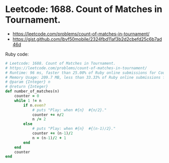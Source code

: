 # Leetcode: 1688. Count of Matches in Tournament.

- https://leetcode.com/problems/count-of-matches-in-tournament/
- https://gist.github.com/lbvf50mobile/2324fbd11af3b2d2cbefd25c6b7ad46d

Ruby code:
```Ruby
# Leetcode: 1688. Count of Matches in Tournament.
# https://leetcode.com/problems/count-of-matches-in-tournament/
# Runtime: 96 ms, faster than 25.00% of Ruby online submissions for Count of Matches in Tournament.
# Memory Usage: 209.7 MB, less than 33.33% of Ruby online submissions for Count of Matches in Tournament.
# @param {Integer} n
# @return {Integer}
def number_of_matches(n)
    counter = 0
    while 1 != n
        if n.even?
            # puts "Play: when #{n}  #{n/2}."
            counter += n/2
            n /= 2
        else
            # puts "Play: when #{n}  #{(n-1)/2}."
            counter += (n-1)/2
            n = (n-1)/2 + 1
        end
    end
    counter
end
```